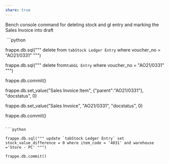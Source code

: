 ```yaml
---
share: true
---
```


Bench console command for deleting stock and gl entry and marking the Sales Invoice into draft


 ```python

frappe.db.sql(""" delete from `tabStock Ledger Entry` where voucher_no = "AO21/0331" """)

frappe.db.sql(""" delete from`tabGL Entry` where voucher_no = "AO21/0331" """)

frappe.db.commit()

frappe.db.set_value("Sales Invoice Item", {"parent":"AO21/0331"}, "docstatus", 0)

frappe.db.set_value("Sales Invoice", "AO21/0331", "docstatus", 0)

frappe.db.commit()

```

```python

frappe.db.sql(""" update `tabStock Ledger Entry` set stock_value_difference = 0 where item_code = '4031' and warehouse ='Store - PC' """)
   
frappe.db.commit()

```
